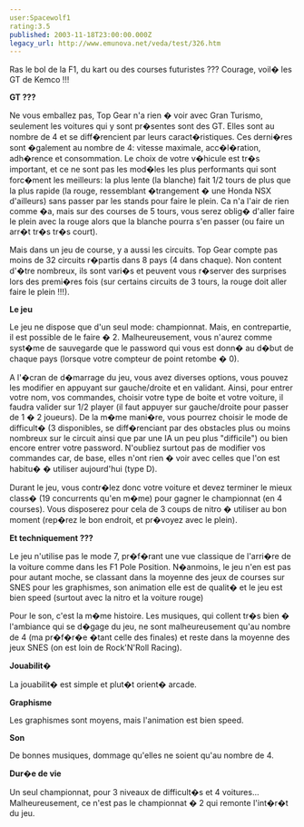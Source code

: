 ```yaml
---
user:Spacewolf1
rating:3.5
published: 2003-11-18T23:00:00.000Z
legacy_url: http://www.emunova.net/veda/test/326.htm
---
```

Ras le bol de la F1, du kart ou des courses futuristes ??? Courage, voil� les GT de Kemco !!!  

  

**GT ???**  

Ne vous emballez pas, Top Gear n'a rien � voir avec Gran Turismo, seulement les voitures qui y sont pr�sentes sont des GT. Elles sont au nombre de 4 et se diff�rencient par leurs caract�ristiques. Ces derni�res sont �galement au nombre de 4: vitesse maximale, acc�l�ration, adh�rence et consommation. Le choix de votre v�hicule est tr�s important, et ce ne sont pas les mod�les les plus performants qui sont forc�ment les meilleurs: la plus lente (la blanche) fait 1/2 tours de plus que la plus rapide (la rouge, ressemblant �trangement � une Honda NSX d'ailleurs) sans passer par les stands pour faire le plein. Ca n'a l'air de rien comme �a, mais sur des courses de 5 tours, vous serez oblig� d'aller faire le plein avec la rouge alors que la blanche pourra s'en passer (ou faire un arr�t tr�s tr�s court).  

Mais dans un jeu de course, y a aussi les circuits. Top Gear compte pas moins de 32 circuits r�partis dans 8 pays (4 dans chaque). Non content d'�tre nombreux, ils sont vari�s et peuvent vous r�server des surprises lors des premi�res fois (sur certains circuits de 3 tours, la rouge doit aller faire le plein !!!).  

  

**Le jeu**  

Le jeu ne dispose que d'un seul mode: championnat. Mais, en contrepartie, il est possible de le faire � 2\. Malheureusement, vous n'aurez comme syst�me de sauvegarde que le password qui vous est donn� au d�but de chaque pays (lorsque votre compteur de point retombe � 0).  

A l'�cran de d�marrage du jeu, vous avez diverses options, vous pouvez les modifier en appuyant sur gauche/droite et en validant. Ainsi, pour entrer votre nom, vos commandes, choisir votre type de boite et votre voiture, il faudra valider sur 1/2 player (il faut appuyer sur gauche/droite pour passer de 1 � 2 joueurs). De la m�me mani�re, vous pourrez choisir le mode de difficult� (3 disponibles, se diff�renciant par des obstacles plus ou moins nombreux sur le circuit ainsi que par une IA un peu plus "difficile") ou bien encore entrer votre password. N'oubliez surtout pas de modifier vos commandes car, de base, elles n'ont rien � voir avec celles que l'on est habitu� � utiliser aujourd'hui (type D).  

Durant le jeu, vous contr�lez donc votre voiture et devez terminer le mieux class� (19 concurrents qu'en m�me) pour gagner le championnat (en 4 courses). Vous disposerez pour cela de 3 coups de nitro � utiliser au bon moment (rep�rez le bon endroit, et pr�voyez avec le plein).  

  

**Et techniquement ???**  

Le jeu n'utilise pas le mode 7, pr�f�rant une vue classique de l'arri�re de la voiture comme dans les F1 Pole Position. N�anmoins, le jeu n'en est pas pour autant moche, se classant dans la moyenne des jeux de courses sur SNES pour les graphismes, son animation elle est de qualit� et le jeu est bien speed (surtout avec la nitro et la voiture rouge)  

Pour le son, c'est la m�me histoire. Les musiques, qui collent tr�s bien � l'ambiance qui se d�gage du jeu, ne sont malheureusement qu'au nombre de 4 (ma pr�f�r�e �tant celle des finales) et reste dans la moyenne des jeux SNES (on est loin de Rock'N'Roll Racing).  

  

  

**Jouabilit�**  

La jouabilit� est simple et plut�t orient� arcade.  

**Graphisme**  

Les graphismes sont moyens, mais l'animation est bien speed.  

**Son**  

De bonnes musiques, dommage qu'elles ne soient qu'au nombre de 4\.  

**Dur�e de vie**  

Un seul championnat, pour 3 niveaux de difficult�s et 4 voitures... Malheureusement, ce n'est pas le championnat � 2 qui remonte l'int�r�t du jeu.